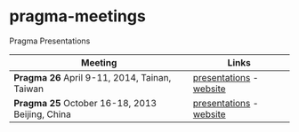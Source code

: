 pragma-meetings
===============

Pragma Presentations

Meeting                                          |   Links 
-------------------------------------------------|---------
**Pragma 26** April 9-11, 2014, Tainan, Taiwan   | [presentations][1] - [website][2]
**Pragma 25** October 16-18, 2013 Beijing, China | [presentations][3] - [website][4]

[1]: pragma26/readme.md 
[2]: http://pragma26.pragma-grid.net/dct/page/1
[3]: pragma26/readme.md 
[4]: http://pragma25.pragma-grid.net/dct/page/1
